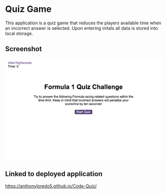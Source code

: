 # Quiz Game
This application is a quiz game that reduces the players available time when an incorrect answer is selected. Upon entering initals all data is stored into local storage.

## Screenshot

![screenshot](https://github.com/anthonyloredo5/Code-Quiz/blob/main/assets/Screen%20Shot%202020-12-29%20at%202.08.35%20PM.png)


## Linked to deployed application

https://anthonyloredo5.github.io/Code-Quiz/